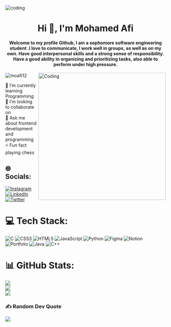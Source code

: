 <img align="top" alt="coding" src="https://user-images.githubusercontent.com/109351602/202650321-7f4da361-f98f-4345-8df4-adf352a11322.gif"> <h1 align="center">Hi 👋, I'm Mohamed Afi</h1> <h4 align="center">Welcome to my profile Github, I am a sophomore software engineering student .I love to communicate, I work well in groups, as well as on my own. Have good interpersonal skills and a strong sense of responsibility. Have a good ability in organizing and prioritizing tasks, also able to perform under high pressure.</h4> <img align="right" alt="Coding" width="400" src="https://user-images.githubusercontent.com/109351602/202650753-852189c1-9c35-4e3b-9d7e-24ed50f5e03d.gif"> <p align="left"> <img src="https://komarev.com/ghpvc/?username=moafi12&label=Profile%20views&color=0e75b6&style=flat" alt="moafi12" /> </p>

🔭 I’m currently learning Programming<br>👯 I’m looking to collaborate on<br>💬 Ask me about frontend development and programming<br>⚡ Fun fact playing chess

## 🌐 Socials:
[![Instagram](https://img.shields.io/badge/Instagram-%23E4405F.svg?logo=Instagram&logoColor=white)](https://instagram.com/https://www.instagram.com/_mohamed_afi/) [![LinkedIn](https://img.shields.io/badge/LinkedIn-%230077B5.svg?logo=linkedin&logoColor=white)](https://linkedin.com/in/https://www.linkedin.com/in/mohamed-afi/) [![Twitter](https://img.shields.io/badge/Twitter-%231DA1F2.svg?logo=Twitter&logoColor=white)](https://twitter.com/https://twitter.com/mohamed_afi12) 

# 💻 Tech Stack:
![C](https://img.shields.io/badge/c-%2300599C.svg?style=for-the-badge&logo=c&logoColor=white) ![CSS3](https://img.shields.io/badge/css3-%231572B6.svg?style=for-the-badge&logo=css3&logoColor=white) ![HTML5](https://img.shields.io/badge/html5-%23E34F26.svg?style=for-the-badge&logo=html5&logoColor=white) ![JavaScript](https://img.shields.io/badge/javascript-%23323330.svg?style=for-the-badge&logo=javascript&logoColor=%23F7DF1E) ![Python](https://img.shields.io/badge/python-3670A0?style=for-the-badge&logo=python&logoColor=ffdd54) 	![Figma](https://img.shields.io/badge/figma-%23F24E1E.svg?style=for-the-badge&logo=figma&logoColor=white) ![Notion](https://img.shields.io/badge/Notion-%23000000.svg?style=for-the-badge&logo=notion&logoColor=white) ![Portfolio](https://img.shields.io/badge/Portfolio-%23000000.svg?style=for-the-badge&logo=firefox&logoColor=#FF7139) ![Java](https://img.shields.io/badge/java-%23ED8B00.svg?style=for-the-badge&logo=java&logoColor=white) ![C++](https://img.shields.io/badge/c++-%2300599C.svg?style=for-the-badge&logo=c%2B%2B&logoColor=white)
# 📊 GitHub Stats:
![](https://github-readme-stats.vercel.app/api?username=MoAfi12&theme=radical&hide_border=false&include_all_commits=true&count_private=false)<br/>
![](https://github-readme-streak-stats.herokuapp.com/?user=MoAfi12&theme=radical&hide_border=false)<br/>
![](https://github-readme-stats.vercel.app/api/top-langs/?username=MoAfi12&theme=radical&hide_border=false&include_all_commits=true&count_private=false&layout=compact)

### ✍️ Random Dev Quote
![](https://quotes-github-readme.vercel.app/api?type=vetical&theme=merko)
